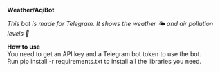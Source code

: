 __Weather/AqiBot__

_This bot is made for Telegram. It shows the weather 🌤️ and air pollution levels 💨_

__How to use__  
You need to get an API key and a Telegram bot token to use the bot.   
Run pip install -r requirements.txt to install all the libraries you need.

